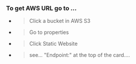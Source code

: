 ### To get AWS URL go to ...
- > Click a bucket in AWS S3
- > Go to properties
- > Click Static Website
- > see... "Endpoint:" at the top of the card....

